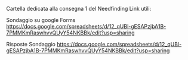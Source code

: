 Cartella dedicata alla consegna 1 del Needfinding
Link utili: 

Sondaggio su google Forms https://docs.google.com/spreadsheets/d/12_qUBl-gESAPzjbA1B-7PMMKmRaswhvvQUyY54NKBBk/edit?usp=sharing

Risposte Sondaggio https://docs.google.com/spreadsheets/d/12_qUBl-gESAPzjbA1B-7PMMKmRaswhvvQUyY54NKBBk/edit?usp=sharing
